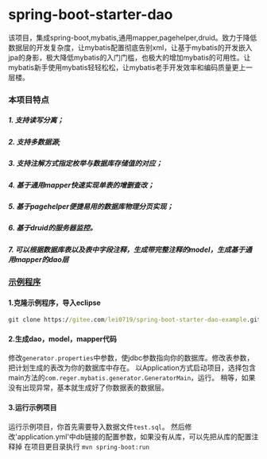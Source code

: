 # spring-boot-starter-dao
该项目，集成spring-boot,mybatis,通用mapper,pagehelper,druid。致力于降低数据层的开发复杂度，让mybatis配置彻底告别xml，让基于mybatis的开发嵌入jpa的身影，极大降低mybatis的入门门槛，也极大的增加mybatis的可用性。让mybatis新手使用mybatis轻轻松松，让mybatis老手开发效率和编码质量更上一层楼。


### 本项目特点
##### 1. 支持读写分离；
##### 2. 支持多数据源;
##### 3. 支持注解方式指定枚举与数据库存储值的对应；
##### 4. 基于通用mapper快速实现单表的增删查改；
##### 5. 基于pagehelper便捷易用的数据库物理分页实现；
##### 6. 基于druid的服务器监控。 
##### 7. 可以根据数据库表以及表中字段注释，生成带完整注释的model，生成基于通用mapper的dao层

### [示例程序](https://gitee.com/lei0719/spring-boot-starter-dao-example)

#### 1.克隆示例程序，导入eclipse
```cmd
git clone https://gitee.com/lei0719/spring-boot-starter-dao-example.git
``` 
#### 2.生成dao，model，mapper代码
修改`generator.properties`中参数，使jdbc参数指向你的数据库。修改表参数，把计划生成的表改为你的数据库中存在。
以Application方式启动项目，选择包含main方法的`com.reger.mybatis.generator.GeneratorMain`，运行。
稍等，如果没有出现异常，基本就生成好了你数据表的数据层。

#### 3.运行示例项目
运行示例项目，你首先需要导入数据文件`test.sql`。
然后修改'application.yml'中db链接的配置参数，如果没有从库，可以先把从库的配置注释掉
在项目更目录执行 `mvn spring-boot:run `